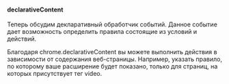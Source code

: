 #### declarativeContent

Теперь обсудим декларативный обработчик событий. Данное событие дает возможность определить правила состоящие из условий и действий.

Благодаря chrome.declarativeContent вы можете выполнить действия в зависимости от содержания веб-страницы. Например, указать правило, по которому ваше расширение будет показано, только для страниц, на которых присутствует тег video.



